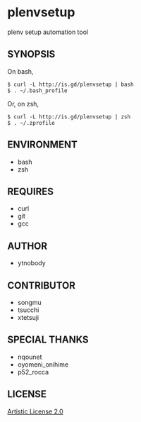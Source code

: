 # plenvsetup

plenv setup automation tool 

## SYNOPSIS

On bash,

    $ curl -L http://is.gd/plenvsetup | bash
    $ . ~/.bash_profile

Or, on zsh,

    $ curl -L http://is.gd/plenvsetup | zsh
    $ . ~/.zprofile

## ENVIRONMENT

- bash
- zsh

## REQUIRES

- curl
- git
- gcc

## AUTHOR

- ytnobody

## CONTRIBUTOR

- songmu
- tsucchi
- xtetsuji

## SPECIAL THANKS

- nqounet
- oyomeni_onihime
- p52_rocca

## LICENSE

[Artistic License 2.0](http://opensource.org/licenses/Artistic-2.0)
